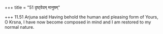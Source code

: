 +++
title = "51 दृष्ट्वेदम् मानुषम्"

+++
11.51 Arjuna said Having behold the human and pleasing form of Yours, O
Krsna, I have now become composed in mind and I am restored to my normal
nature.
